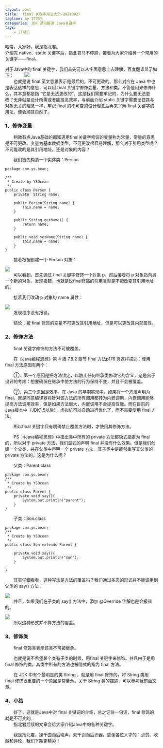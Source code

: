 ```yaml
---
layout: post
title:  final 关键字用法大全-20210827
tagline: by IT可乐
categories: JDK 源码解读 Java关键字
tags: 
    - IT可乐
---
```


哈喽，大家好，我是指北君。  
介绍完 native、static 关键字后，指北君马不停蹄，接着为大家介绍另一个常用的关键字——final。

<!--more-->  
对于Java中的 final 关键字，我们首先可以从字面意思上去理解，百度翻译显示如下：
　　
![](http://www.javanorth.cn/assets/images/2021/itcore/final-01-01.png)  
　　也就是说 final 英文意思表示是最后的，不可更改的。那么对应在 Java 中也是表达这样的意思，可以用 final 关键字修饰变量、方法和类。不管是用来修饰什么，其本意都是指 “它是无法更改的”，这是我们需要牢记的，为什么要无法更改？无非就是设计所需或者能提高效率，与前面介绍 static 关键字需要记住其与对象无关的理念一样，牢记 final 的不可变的设计理念后再来了解 final 关键字的用法，便会顺其自然了。

### 1、修饰变量
　　稍微有点Java基础的都知道用final关键字修饰的变量称为常量，常量的意思是不可更改。变量为基本数据类型，不可更改很容易理解，那么对于引用类型呢？不可能改的是其引用地址，还是对象的内容？

　　我们首先构造一个实体类：Person
```
package com.ys.bean;

/**
 * Create by YSOcean
 */
public class Person {
    private  String name;

    public Person(String name) {
        this.name = name;
    }

    public String getName() {
        return name;
    }

    public void setName(String name) {
        this.name = name;
    }
}
```
　　接着根据创建一个 Person 对象：

![](http://www.javanorth.cn/assets/images/2021/itcore/final-01-02.png)  
　　可以看到，首先通过 final 关键字修饰一个对象 p，然后接着将 p 对象指向另一个新的对象，发现报错，也就是说final修饰的引用类型是不能改变其引用地址的。

　　接着我们改动 p 对象的 name 属性：

![](http://www.javanorth.cn/assets/images/2021/itcore/final-01-03.png)  
　　发现程序没有报错。

　　结论：被 final 修饰的变量不可更改其引用地址，但是可以更改其内部属性。
### 2、修饰方法
　　final 关键字修饰的方法不可被覆盖。

　　在《Java编程思想》第 4 版 7.8.2 章节 final 方法p176 页这样描述：使用 final 方法原因有两个：

　　①、第一个原因是把方法锁定，以防止任何继承类修改它的含义，这是出于设计的考虑：想要确保在继承中使方法的行为保持不变，并且不会被覆盖。

　　②、第二个原因是效率，在 Java 的早期实现中，如果将一个方法声明为 final，就是同意编译器将针对该方法的所有调用都转为内嵌调用，内嵌调用能够提高方法调用效率，但是如果方法很大，内嵌调用不会提高性能。而在目前的Java版本中（JDK1.5以后），虚拟机可以自动进行优化了，而不需要使用 final 方法。

　　所以final 关键字只有明确禁止覆盖方法时，才使用其修饰方法。

　　PS：《Java编程思想》中指出类中所有的 private 方法都隐式指定为 final 的，所以对于 private 方法，我们显式的声明 final 并没有什么效果。但是我们创建一个父类，并在父类中声明一个 private 方法，其子类中是能够重写其父类的private 方法的，这是为什么呢？

　　父类：Parent.class
```
package com.ys.bean;
/**
 * Create by YSOcean
 */
public class Parent {
    private void say(){
        System.out.println("parent");
    }
}
```
　　子类：Son.class
```
package com.ys.bean;
/**
 * Create by YSOcean
 */
public class Son extends Parent {

    private void say(){
        System.out.println("son");
    }

}
```
　　其实仔细看看，这种写法是方法的覆盖吗？我们通过多态的形式并不能调用到父类的 say() 方法：

![](http://www.javanorth.cn/assets/images/2021/itcore/final-01-04.png)  
　　并且，如果我们在子类的 say() 方法中，添加 @Override 注解也是会报错的。

![](http://www.javanorth.cn/assets/images/2021/itcore/final-01-05.png)  
　　所以这种形式并不算方法的覆盖。
### 3、修饰类
　　final 修饰类表示该类不可被继承。

　　也就是说不希望某个类有子类的时候，用final 关键字来修饰。并且由于是用 final 修饰的类，其类中所有的方法也被隐式的指为 final 方法。

　　在 JDK 中有个最明显的类 String ，就是用 final 修饰的，将 String 类用 final 修饰很重要的一个原因是常量池。关于 String 类的描述，可以参考我前面文章。

### 4、小结
　　好了，这就是Java中对 final 关键词的介绍，总之记住一句话，final 修饰的就是不可变的。  
　　指北君后续的文章会给大家介绍Java中的各种关键字。  

　　我是指北君，操千曲而后晓声，观千剑而后识器。感谢各位人才的：点赞、收藏和评论，我们下期更精彩！